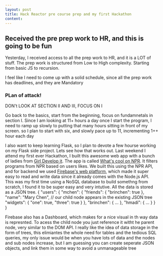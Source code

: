 ```yaml
---
layout: post
title: Hack Reactor pre course prep and my first Hackathon
content: 
---
```


<!--![Image description](/images/config.png)-->
  
  <article class = post>
    <h1>Received the pre prep work to HR, and this is going to be  fun</h1>
    <p>Yesterday, I received access to all the prep work to HR, and it is a LOT of stuff. The prep work is structured from Low to High complexity. Starting from basic JS to recursion.</p>
    <p>I feel like I need to come up with a solid schedule, since all the prep work has deadlines, and they are Mandatory</p>
    <h3>PLan of attack!</h3>
    <p>DON't LOOK AT SECTION II AND III, FOCUS ON I</p>
    <p>Go back to the basics, start from the beginning, focus on fundamnetals in section I. Since I am looking at 11+ hours a day once I start the program, I need to ramp up slowly to putting that many hours sitting in front of my screen. so I plan to start with six, and slowly pace up to 11, incrementing 1++ hour each day</p>
    <p>I also want to keep learning Flask, so I plan to devote a few hourse working on my Flask side project. Lets see how that works out. Last weekend I attend my first ever Hackathon, I built this awesome web app with a bunch of ladies from <a href="https://www.girldevelopit.com/">Girl Develop it</a>. The app is called <a href="http://neohack-platypus-renegades.herokuapp.com/">What's cool on NPR</a>. It filters programs from NPR based on users likes. We built this using the NPR API, and for backend we used <a href="">Firebase's web platform</a>, which made it super easy to read and write data since it already comes with the Node.js API. This was my first time using a NoSQL database to build somethng from scratch, I found it to be super easy and very intutive. All the data is stored as a JSON tree.
{
  "users": {
    "mchen": {
      "friends": { "brinchen": true },
      "name": "Mary Chen",
      // our child node appears in the existing JSON tree
      "widgets": { "one": true, "three": true }
    },
    "brinchen": { ... },
    "hmadi": { ... }
  }
}
</p>

<p>Firebase also has a Dashboard, which makes for a nice visual in th way data is represnted. To acess the child node you just reference it witht he parent node, very similar to the DOM API. I really like the idea of data storage in the form of trees, this elimiantes the whole need for tables and the tedious SQL queries, my only issue would be when you have lots of data and the nodes and sub nodes increase, but I am guessing you can create seperate JSON objects, and link them in some way to avoid a unmanageable tree</p>
   

